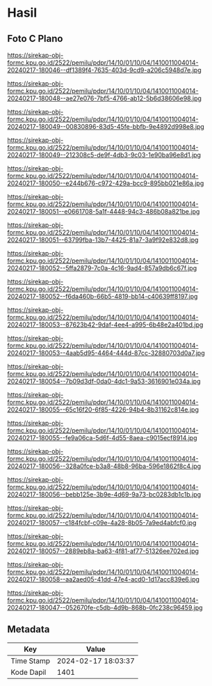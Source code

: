 # Hasil

## Foto C Plano

https://sirekap-obj-formc.kpu.go.id/2522/pemilu/pdpr/14/10/01/10/04/1410011004014-20240217-180046--df1389f4-7635-403d-9cd9-a206c5948d7e.jpg

https://sirekap-obj-formc.kpu.go.id/2522/pemilu/pdpr/14/10/01/10/04/1410011004014-20240217-180048--ae27e076-7bf5-4766-ab12-5b6d38606e98.jpg

https://sirekap-obj-formc.kpu.go.id/2522/pemilu/pdpr/14/10/01/10/04/1410011004014-20240217-180049--00830896-83d5-45fe-bbfb-9e4892d998e8.jpg

https://sirekap-obj-formc.kpu.go.id/2522/pemilu/pdpr/14/10/01/10/04/1410011004014-20240217-180049--212308c5-de9f-4db3-9c03-1e90ba96e8d1.jpg

https://sirekap-obj-formc.kpu.go.id/2522/pemilu/pdpr/14/10/01/10/04/1410011004014-20240217-180050--e244b676-c972-429a-bcc9-895bb021e86a.jpg

https://sirekap-obj-formc.kpu.go.id/2522/pemilu/pdpr/14/10/01/10/04/1410011004014-20240217-180051--e0661708-5a1f-4448-94c3-486b08a821be.jpg

https://sirekap-obj-formc.kpu.go.id/2522/pemilu/pdpr/14/10/01/10/04/1410011004014-20240217-180051--63799fba-13b7-4425-81a7-3a9f92e832d8.jpg

https://sirekap-obj-formc.kpu.go.id/2522/pemilu/pdpr/14/10/01/10/04/1410011004014-20240217-180052--5ffa2879-7c0a-4c16-9ad4-857a9db6c67f.jpg

https://sirekap-obj-formc.kpu.go.id/2522/pemilu/pdpr/14/10/01/10/04/1410011004014-20240217-180052--f6da460b-66b5-4819-bb14-c40639ff8197.jpg

https://sirekap-obj-formc.kpu.go.id/2522/pemilu/pdpr/14/10/01/10/04/1410011004014-20240217-180053--87623b42-9daf-4ee4-a995-6b48e2a401bd.jpg

https://sirekap-obj-formc.kpu.go.id/2522/pemilu/pdpr/14/10/01/10/04/1410011004014-20240217-180053--4aab5d95-4464-444d-87cc-32880703d0a7.jpg

https://sirekap-obj-formc.kpu.go.id/2522/pemilu/pdpr/14/10/01/10/04/1410011004014-20240217-180054--7b09d3df-0da0-4dc1-9a53-3616901e034a.jpg

https://sirekap-obj-formc.kpu.go.id/2522/pemilu/pdpr/14/10/01/10/04/1410011004014-20240217-180055--65c16f20-6f85-4226-94b4-8b31162c814e.jpg

https://sirekap-obj-formc.kpu.go.id/2522/pemilu/pdpr/14/10/01/10/04/1410011004014-20240217-180055--fe9a06ca-5d6f-4d55-8aea-c9015ecf8914.jpg

https://sirekap-obj-formc.kpu.go.id/2522/pemilu/pdpr/14/10/01/10/04/1410011004014-20240217-180056--328a0fce-b3a8-48b8-96ba-596e1862f8c4.jpg

https://sirekap-obj-formc.kpu.go.id/2522/pemilu/pdpr/14/10/01/10/04/1410011004014-20240217-180056--bebb125e-3b9e-4d69-9a73-bc0283db1c1b.jpg

https://sirekap-obj-formc.kpu.go.id/2522/pemilu/pdpr/14/10/01/10/04/1410011004014-20240217-180057--c184fcbf-c09e-4a28-8b05-7a9ed4abfcf0.jpg

https://sirekap-obj-formc.kpu.go.id/2522/pemilu/pdpr/14/10/01/10/04/1410011004014-20240217-180057--2889eb8a-ba63-4f81-af77-51326ee702ed.jpg

https://sirekap-obj-formc.kpu.go.id/2522/pemilu/pdpr/14/10/01/10/04/1410011004014-20240217-180058--aa2aed05-41dd-47e4-acd0-1d17acc839e6.jpg

https://sirekap-obj-formc.kpu.go.id/2522/pemilu/pdpr/14/10/01/10/04/1410011004014-20240217-180047--052670fe-c5db-4d9b-868b-0fc238c96459.jpg


## Metadata

| Key        | Value               |
| ---------- | ------------------- |
| Time Stamp | 2024-02-17 18:03:37 |
| Kode Dapil | 1401                |



